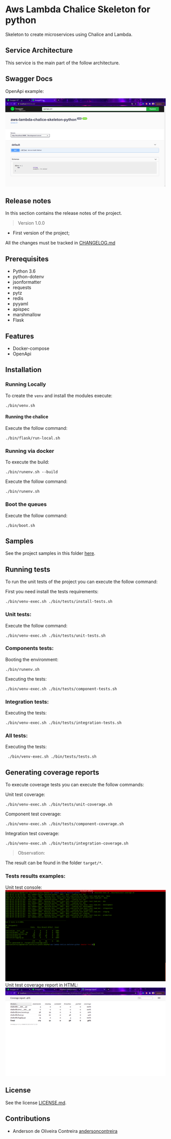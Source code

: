 # Aws Lambda Chalice Skeleton for python 
Skeleton to create microservices using Chalice and Lambda.

## Service Architecture
This service is the main part of the follow architecture.
 
[comment]: <> (![AWS Architecture]&#40;docs/Sourcing_Service-V0.png&#41;)

## Swagger Docs
OpenApi example:

![Swagger OpenApi](docs/openapi.png)
  
## Release notes 

In this section contains the release notes of the project.

> Version 1.0.0

 * First version of the project;

All the changes must be tracked in [CHANGELOG.md](CHANGELOG.md)

  
## Prerequisites
- Python 3.6
- python-dotenv
- jsonformatter
- requests
- pytz
- redis
- pyyaml
- apispec
- marshmallow
- Flask

## Features
- Docker-compose 
- OpenApi

## Installation

### Running Locally
To create the `venv` and install the modules execute:
```
./bin/venv.sh
```
#### Running the chalice
Execute the follow command:
```
./bin/flask/run-local.sh
```
### Running via docker
To execute the build:
```
./bin/runenv.sh --build
```

Execute the follow command:
```
./bin/runenv.sh
```

### Boot the queues
Execute the follow command:
```
./bin/boot.sh
```

## Samples
See the project samples in this folder [here](samples).

## Running tests
To run the unit tests of the project you can execute the follow command:

First you need install the tests requirements:
 ```
 ./bin/venv-exec.sh ./bin/tests/install-tests.sh 
 ```

 
### Unit tests:
Execute the follow command:
 ```
./bin/venv-exec.sh ./bin/tests/unit-tests.sh
 ``` 

### Components tests:
Booting the environment:
 ```
./bin/runenv.sh
```

Executing the tests:
 ```
./bin/venv-exec.sh ./bin/tests/component-tests.sh
```
### Integration tests:
Executing the tests:
 ```
./bin/venv-exec.sh ./bin/tests/integration-tests.sh
```


### All tests:
Executing the tests:
```
 ./bin/venv-exec.sh ./bin/tests/tests.sh 
 ```

## Generating coverage reports
To execute coverage tests you can execute the follow commands:

Unit test coverage:
``` 
./bin/venv-exec.sh ./bin/tests/unit-coverage.sh
``` 

Component test coverage:
``` 
./bin/venv-exec.sh ./bin/tests/component-coverage.sh
```

Integration test coverage:
``` 
./bin/venv-exec.sh ./bin/tests/integration-coverage.sh
```
> Observation:

The result can be found in the folder `target/*`.

### Tests results examples:
Unit test console:
![Unittest](docs/unittest.png)
Unit test coverage report in HTML:
![Unittest](docs/coverage.png)
## License
See the license [LICENSE.md](LICENSE.md).

## Contributions
* Anderson de Oliveira Contreira [andersoncontreira](https://github.com/andersoncontreira)